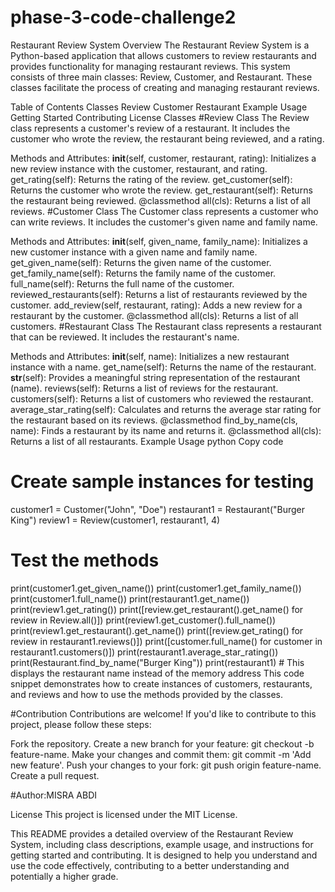 # phase-3-code-challenge2

Restaurant Review System
Overview
The Restaurant Review System is a Python-based application that allows customers to review restaurants and provides functionality for managing restaurant reviews. This system consists of three main classes: Review, Customer, and Restaurant. These classes facilitate the process of creating and managing restaurant reviews.

Table of Contents
Classes
Review
Customer
Restaurant
Example Usage
Getting Started
Contributing
License
Classes
#Review Class
The Review class represents a customer's review of a restaurant. It includes the customer who wrote the review, the restaurant being reviewed, and a rating.

Methods and Attributes:
__init__(self, customer, restaurant, rating): Initializes a new review instance with the customer, restaurant, and rating.
get_rating(self): Returns the rating of the review.
get_customer(self): Returns the customer who wrote the review.
get_restaurant(self): Returns the restaurant being reviewed.
@classmethod all(cls): Returns a list of all reviews.
#Customer Class
The Customer class represents a customer who can write reviews. It includes the customer's given name and family name.

Methods and Attributes:
__init__(self, given_name, family_name): Initializes a new customer instance with a given name and family name.
get_given_name(self): Returns the given name of the customer.
get_family_name(self): Returns the family name of the customer.
full_name(self): Returns the full name of the customer.
reviewed_restaurants(self): Returns a list of restaurants reviewed by the customer.
add_review(self, restaurant, rating): Adds a new review for a restaurant by the customer.
@classmethod all(cls): Returns a list of all customers.
#Restaurant Class
The Restaurant class represents a restaurant that can be reviewed. It includes the restaurant's name.

Methods and Attributes:
__init__(self, name): Initializes a new restaurant instance with a name.
get_name(self): Returns the name of the restaurant.
__str__(self): Provides a meaningful string representation of the restaurant (name).
reviews(self): Returns a list of reviews for the restaurant.
customers(self): Returns a list of customers who reviewed the restaurant.
average_star_rating(self): Calculates and returns the average star rating for the restaurant based on its reviews.
@classmethod find_by_name(cls, name): Finds a restaurant by its name and returns it.
@classmethod all(cls): Returns a list of all restaurants.
Example Usage
python
Copy code
# Create sample instances for testing
customer1 = Customer("John", "Doe")
restaurant1 = Restaurant("Burger King")
review1 = Review(customer1, restaurant1, 4)

# Test the methods
print(customer1.get_given_name())
print(customer1.get_family_name())
print(customer1.full_name())
print(restaurant1.get_name())
print(review1.get_rating())
print([review.get_restaurant().get_name() for review in Review.all()])
print(review1.get_customer().full_name())
print(review1.get_restaurant().get_name())
print([review.get_rating() for review in restaurant1.reviews()])
print([customer.full_name() for customer in restaurant1.customers()])
print(restaurant1.average_star_rating())
print(Restaurant.find_by_name("Burger King"))
print(restaurant1)  # This displays the restaurant name instead of the memory address
This code snippet demonstrates how to create instances of customers, restaurants, and reviews and how to use the methods provided by the classes.


#Contribution
Contributions are welcome! If you'd like to contribute to this project, please follow these steps:

Fork the repository.
Create a new branch for your feature: git checkout -b feature-name.
Make your changes and commit them: git commit -m 'Add new feature'.
Push your changes to your fork: git push origin feature-name.
Create a pull request.

#Author:MISRA ABDI

License
This project is licensed under the MIT License.

This README provides a detailed overview of the Restaurant Review System, including class descriptions, example usage, and instructions for getting started and contributing. It is designed to help you understand and use the code effectively, contributing to a better understanding and potentially a higher grade.
